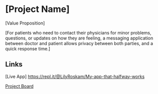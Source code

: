 # [Project Name]

[Value Proposition]

  [For patients who need to contact their physicians for minor problems, questions, or updates on how they are feeling, a messaging application between doctor and patient allows privacy between both parties, and a quick response time.]
 

## Links

[Live App] https://repl.it/@LilyRoskam/My-app-that-halfway-works

[Project Board](../../projects/1)

